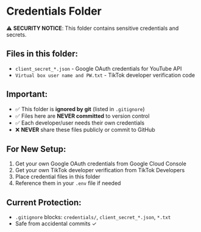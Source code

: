 # Credentials Folder

⚠️ **SECURITY NOTICE**: This folder contains sensitive credentials and secrets.

## Files in this folder:

- `client_secret_*.json` - Google OAuth credentials for YouTube API
- `Virtual box user name and PW.txt` - TikTok developer verification code

## Important:

- ✅ This folder is **ignored by git** (listed in `.gitignore`)
- ✅ Files here are **NEVER committed** to version control
- ✅ Each developer/user needs their own credentials
- ❌ **NEVER** share these files publicly or commit to GitHub

## For New Setup:

1. Get your own Google OAuth credentials from Google Cloud Console
2. Get your own TikTok developer verification from TikTok Developers
3. Place credential files in this folder
4. Reference them in your `.env` file if needed

## Current Protection:

- `.gitignore` blocks: `credentials/`, `client_secret_*.json`, `*.txt`
- Safe from accidental commits ✓
